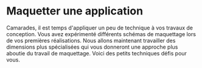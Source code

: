 # Maquetter une application
Camarades, il est temps d'appliquer un peu de technique à vos travaux de conception. Vous avez expérimenté différents schémas de maquettage lors de vos premières réalisations. Nous allons maintenant travailler des dimensions plus spécialisées qui vous donneront une approche plus aboutie du travail de maquettage. Voici des petits techniques défis pour vous.

